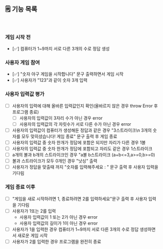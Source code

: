 ## 🗒️ 기능 목록

<br>

### 게임 시작 전

- [✅] 컴퓨터가 1~9까지 서로 다른 3개의 수로 정답 생성<br>

### 사용자 게임 참여

- [✅] "숫자 야구 게임을 시작합니다" 문구 출력하면서 게임 시작<br>
- [✅] 사용자가 "123"과 같이 숫자 3개 입력<br>

### 사용자 입력값 평가

- [ ] 사용자의 입력에 대해 올바른 입력값인지 확인(올바르지 않은 경우 throw Error 후 프로그램 종료)<br>
  - [ ] 사용자의 입력값이 3자리 수가 아닌 경우 error <br>
  - [ ] 사용자의 입력값의 각 자릿수가 서로 다른 수가 아닌 경우 error<br>
- [ ] 사용자의 입력값이 컴퓨터가 생성해둔 정답과 같은 경우 "3스트라이크\n 3개의 숫자를 모두 맞히셨습니다! 게임 종료" 문구 출력 후 게임 종료<br>
- [ ] 사용자의 입력값 중 숫자 한개가 정답에 포함은 되지만 자리가 다른 경우 1볼<br>
- [ ] 사용자의 입력값 중 숫자 한개가 정답에 포함되고 자리도 같은 경우 1스트라이크<br>
- [ ] a개의 볼과 b개의 스트라이크인 경우 "a볼 b스트라이크 (a+b<=3,a>=0,b>=0)<br>
- [ ] 볼과 스트라이크가 모두 0개인 경우 "낫싱" 출력<br>
- [ ] 사용자가 정답을 맞출때 까지 "숫자를 입력해주세요 : " 문구 출력 후 사용자 입력을 기다림<br>

### 게임 종료 이후

- [ ] "게임을 새로 시작하려면 1, 종료하려면 2를 입력하세요"문구 출력 후 사용자 입력을 기다림</br>
- [ ] 사용자가 1또는 2를 입력<br>
  - 사용자 입력값이 1 또는 2가 아닌 경우 error<br>
  - 사용자 입력값의 길이가 1이 아닌 경우 error<br>
- [ ] 사용자가 1을 입력한 경우 컴퓨터가 1~9까지 서로 다른 3개의 수로 정답 생성하면서 새로운 게임 시작<br>
- [ ] 사용자가 2를 입력한 경우 프로그램을 완전히 종료<br>
